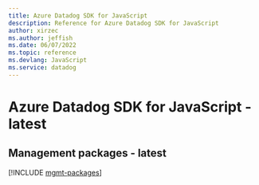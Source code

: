 ```yaml
---
title: Azure Datadog SDK for JavaScript
description: Reference for Azure Datadog SDK for JavaScript
author: xirzec
ms.author: jeffish
ms.date: 06/07/2022
ms.topic: reference
ms.devlang: JavaScript
ms.service: datadog
---
```

# Azure Datadog SDK for JavaScript - latest
## Management packages - latest
[!INCLUDE [mgmt-packages](datadog-mgmt-index.md)]
